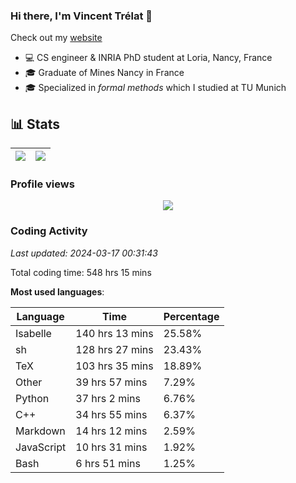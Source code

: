 ### Hi there, I'm Vincent Trélat 👋

Check out my [website](https://vtrelat.github.io)

-   💻 CS engineer & INRIA PhD student at Loria, Nancy, France
-   🎓 Graduate of Mines Nancy in France
-   🎓 Specialized in _formal methods_ which I studied at TU Munich

## 📊 **Stats**

| <img align="center" src="https://readme-stats.clckblog.space/api?username=VTrelat&show_icons=true&include_all_commits=true&theme=tokyonight&hide_border=true" /> | <img align="center" src="https://readme-stats.clckblog.space/api/top-langs/?username=VTrelat&layout=compact&theme=tokyonight&hide_border=true" /> |
| ---------------------------------------------------------------------------------------------------------------------------------------------------------------- | ------------------------------------------------------------------------------------------------------------------------------------------------- |

### Profile views

<p align="center">
 <img src="https://profile-counter.glitch.me/VTrelat/count.svg" />
</p>

<!--automations-->
### Coding Activity
_Last updated: 2024-03-17 00:31:43_

Total coding time: 548 hrs 15 mins

**Most used languages**:

| Language | Time | Percentage |
| ------------- | ------------- | ------------- |
| Isabelle | 140 hrs 13 mins | 25.58% |
| sh | 128 hrs 27 mins | 23.43% |
| TeX | 103 hrs 35 mins | 18.89% |
| Other | 39 hrs 57 mins | 7.29% |
| Python | 37 hrs 2 mins | 6.76% |
| C++ | 34 hrs 55 mins | 6.37% |
| Markdown | 14 hrs 12 mins | 2.59% |
| JavaScript | 10 hrs 31 mins | 1.92% |
| Bash | 6 hrs 51 mins | 1.25% |

